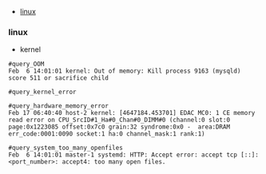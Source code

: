
<!-- @import "[TOC]" {cmd="toc" depthFrom=1 depthTo=6 orderedList=false} -->
<!-- code_chunk_output -->

- [linux](#linux)

<!-- /code_chunk_output -->

### linux

* kernel
```shell
#query_OOM
Feb  6 14:01:01 kernel: Out of memory: Kill process 9163 (mysqld) score 511 or sacrifice child

#query_kernel_error

#query_hardware_memory_error
Feb 17 06:40:40 host-2 kernel: [4647184.453701] EDAC MC0: 1 CE memory read error on CPU_SrcID#1_Ha#0_Chan#0_DIMM#0 (channel:0 slot:0 page:0x1223085 offset:0x7c0 grain:32 syndrome:0x0 -  area:DRAM err_code:0001:0090 socket:1 ha:0 channel_mask:1 rank:1)
```

```shell
#query_system_too_many_openfiles
Feb  6 14:01:01 master-1 systemd: HTTP: Accept error: accept tcp [::]:<port_number>: accept4: too many open files.
```

